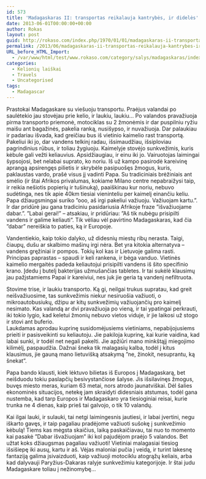 ```yaml
---
id: 573
title: 'Madagaskaras II: transportas reikalauja kantrybės, ir didelės'
date: 2013-06-01T00:00:00+00:00
author: Rokas
layout: post
guid: http://rokaso.com/index.php/1970/01/01/madagaskaras-ii-transportas-reikalauja-kantrybes-ir-dideles/
permalink: /2013/06/madagaskaras-ii-transportas-reikalauja-kantrybes-ir-dideles/
URL_before_HTML_Import:
  - /var/www/html/test/www.rokaso.com/category/salys/madagaskaras/index.html
categories:
  - Kelionių laiškai
  - Travels
  - Uncategorised
tags:
  - Madagascar
---
```

<div class="entry-content">
  <p>
    Prastokai Madagaskare su viešuoju transportu. Praėjus valandai po saulėtekio jau stovėjau prie kelio, ir laukiu, laukiu… Po valandos pravažiuoja pirma transporto priemonė, motociklas su 2 žmonėmis ir dar puspilniu ryžiu maišu ant bagažinės, pakelia ranką, nusišypso, ir nuvažiuoja. Dar palaukiau ir padariau išvada, kad greičiau bus iš vietinio kaimelio rast transportą. Pakeliui iki jo, dar vandens telkinį radau, išsimaudžiau, išsiploviau pagrindinius rūbus, ir toliau žygiuoju. Kaimelyje stovėjo sunkvežimis, kuris kėbule gali vežti keliauvius. Apsidžiaugiau, ir einu iki jo. Vairuotojas laimingai šypsojosi, bet nelabai suprato, ko noriu. Iš už kampo pasirodė kareivinę aprangą apsirengęs pilietis ir skrybėle pasipuošęs žmogus, kuris, paklaustas vardo, prašė visus jį vadinti Papa. Su tradiciniais brėžiniais ant smėlio (ir štai Afrikos privalumas, kokiame Milano centre nepabraižysi taip, ir reikia nešiotis popierių ir tušinuką), paaiškinau kur noriu, nebuvo sudėtinga, nes tik apie 40km tiesiai vieninteliu per kaimelį einančiu keliu. Papa džiaugsmingai suriko ”ooo, aš irgi pakeliui važiuoju. Važiuojam kartu.”. Ir dar pridūrė jau gana tradiciniu pasidariusia Afrikoje fraze ”išvažiuojame dabar.”. ”Labai gerai!” – atsakiau, ir pridūriau: ”Aš tik nubėgu prisipilti vandens ir galime keliauti“. Tik vėliau vėl pavirtino Madagaskaras, kad čia ”dabar” nereiškia to paties, ką ir Europoje.
  </p>
  
  <p>
    Vandentiekio, kaip tokio dalyko, už didesnių miestų ribų nerasta. Taigi, čiaupų, dušu ar skalbimo mašinų irgi nėra. Bet yra kitokia alternatyva – vandens gręžiniai ir pompos. Tokių kol kas ir Lietuvoje galima rasti. Principas paprastas – spaudi ir keli rankena, ir bėga vanduo. Vietinės kaimelio mergaitės padeda keliautojui prisipilti vandens iš šito specifinio krano. Įdedu į butelį bakterijas užmušančias tabletes. Ir tai sukėlė klausimų jau pažįstamiems Papai ir kareiviui, nes juk jie geria tą vandenį nefiltruota.
  </p>
  
  <p>
    Stovime trise, ir laukiu transporto. Ką gi, neilgai trukus supratau, kad greit neišvažiuosime, tas sunkvežimis niekur nesiruošia važiuoti, o mikroautobusiukų, džipu ar kitų sunkvežimių važiuojančių pro kaimelį nesimato. Kas valandą ar dvi pravažiuoja po vieną, ir tai ypatingai perkrauti, iki tokio lygio, kad keletui žmonių nebuvo vietos viduje, ir jie laikosi už stogo ir stovi ant buferio.<br /> Laukdamas aprodau kuprinę susidomėjusiems vietiniams, nepabijojusiems prieiti ir pasisveikinti su keliautoju. Jie pakiloja kuprinę, kai kurie vaidina, kad labai sunki, ir todėl net negali pakelti. Jie apžiūri mano minkštąjį miegojimo kilimėlį, paspaudžia. Dažnai šneka tik malagasių kalba, todėl į kitus klausimus, jie gauną mano lietuvišką atsakymą ”ne, žinokit, nesuprantu, ką šnekat”.
  </p>
  
  <p>
    Papa bando klausti, kiek lėktuvo bilietas iš Europos į Madagaskarą, bet neišduodu tokiu paslapčių besivystančiose šalyse. Jis išsilavinęs žmogus, buvęs miesto meras, kuriam 63 metai, nors atrodo jaunatviškai. Dėl šalies ekonominės situacijos, netekę jam skraidyti didesniais atstumas, todėl gana nustemba, kad tarp Europos ir Madagaskaro yra tiesioginiai reisai, kurie trunka ne 4 dienas, kaip prieš tai galvojo, o tik 10 valandų.
  </p>
  
  <p>
    Kai ilgai lauki, ir sulauki, tai netgi laimingesnis jautiesi, ir labai įvertini, negu iškarto gavęs, ir taip pagaliau pradėjome važiuoti sušokę į sunkvežimio kėbulą! Tiems kas mėgsta skaičius, laiką paskaičiavau, tai nuo to momento kai pasakė ”Dabar išvažiuojam” iki kol pajudėjom praėjo 5 valandos. Bet užtat koks džiaugsmas pagaliau važiuoti! Vietiniai malagasiai tiesiog išsišiepę iki ausų, kartu ir aš. Vėjas maloniai pučia į veidą, ir turint lakesnę fantaziją galima įsivaizduoti, kaip važiuoji motociklu atogrąžų keliais, arba kad dalyvauji Paryžius-Dakaras ralyje sunkvežimiu kategorijoje. Ir štai judu Madagaskare toliau į nežinomybę…
  </p>
